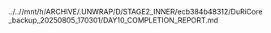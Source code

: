 ../..//mnt/h/ARCHIVE/.UNWRAP/D/STAGE2_INNER/ecb384b48312/DuRiCore_backup_20250805_170301/DAY10_COMPLETION_REPORT.md